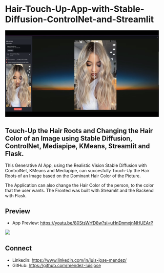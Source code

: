 # Hair-Touch-Up-App-with-Stable-Diffusion-ControlNet-and-Streamlit

[![Hair Touch-Up App with Stable Diffusion, ControlNet and Streamlit](./touch_up_hair_app.png)](https://youtu.be/80StsWrfD8w?si=H5WiI5x1zpJ6CouO)

## Touch-Up the Hair Roots and Changing the Hair Color of an Image using Stable Diffusion, ControlNet, Mediapipe, KMeans, Streamlit and Flask.

This Generative AI App, using the Realistic Vision Stable Diffusion with ControlNet, KMeans and Mediapipe, can succesfully Touch-Up the Hair Roots of an Image based on the Dominant Hair Color of the Picture.

The Application can also change the Hair Color of the person, to the color that the user wants. The Fronted was built with Streamlit and the Backend with Flask.

## Preview

- App Preview: https://youtu.be/80StsWrfD8w?si=uHnDnmxjnNHUEArP

![](./touch_up_hair_app_preview.gif)

## Connect
- Linkedin: https://www.linkedin.com/in/luis-jose-mendez/
- GitHub: https://github.com/mendez-luisjose
